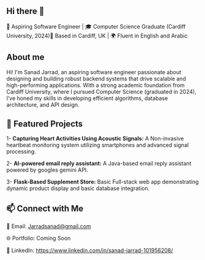 ## Hi there 👋
🚀 Aspiring Software Engineer | 🎓 Computer Science Graduate (Cardiff University, 2024)📍 Based in Cardiff, UK | 🌍 Fluent in English and Arabic

## About me 
Hi! I'm Sanad Jarrad, an aspiring software engineer passionate about designing and building robust backend systems that drive scalable and high-performing applications. With a strong academic foundation from Cardiff University, where I pursued Computer Science (graduated in 2024), I’ve honed my skills in developing efficient algorithms, database architecture, and API design. 

## 🌟 Featured Projects

1- **Capturing Heart Activities Using Acoustic Signals:** A Non-invasive heartbeat monitoring system utilizing smartphones and advanced signal processing.

2- **AI-powered email reply assistant:** A Java-based email reply assistant powered by googles gemini API.

3- **Flask-Based Supplement Store:** Basic Full-stack web app demonstrating dynamic product display and basic database integration.

## 📫 Connect with Me

📧 Email: Jarradsanad@gmail.com 

🌐 Portfolio: Coming Soon

💼 LinkedIn: https://www.linkedin.com/in/sanad-jarrad-101956208/

<!--
**Sanadjarrad/Sanadjarrad** is a ✨ _special_ ✨ repository because its `README.md` (this file) appears on your GitHub profile.

Here are some ideas to get you started:

- 🔭 I’m currently working on ...
- 🌱 I’m currently learning ...
- 👯 I’m looking to collaborate on ...
- 🤔 I’m looking for help with ...
- 💬 Ask me about ...
- 📫 How to reach me: ...
- 😄 Pronouns: ...
- ⚡ Fun fact: ...
-->
